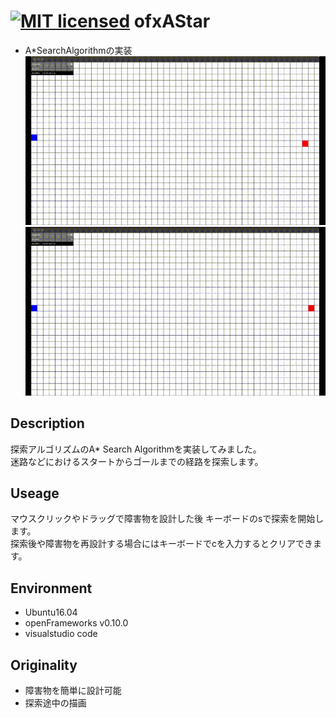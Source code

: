 [![MIT licensed](https://img.shields.io/badge/license-MIT-blue.svg)](LICENSE)
ofxAStar
====

* A*SearchAlgorithmの実装   
![result](https://github.com/chakio/ofxAStar/blob/master/media/demo.gif)  
![result](https://github.com/chakio/ofxAStar/blob/master/media/demo2.gif)
## Description
探索アルゴリズムのA* Search Algorithmを実装してみました。  
迷路などにおけるスタートからゴールまでの経路を探索します。

## Useage
マウスクリックやドラッグで障害物を設計した後
キーボードのsで探索を開始します。  
探索後や障害物を再設計する場合にはキーボードでcを入力するとクリアできます。

## Environment
* Ubuntu16.04
* openFrameworks v0.10.0
* visualstudio code

## Originality
* 障害物を簡単に設計可能
* 探索途中の描画
